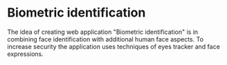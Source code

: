 # Biometric identification

The idea of creating web application "Biometric identification" is in combining face identification with additional human face aspects. To increase security the application uses techniques of eyes tracker and face expressions.
